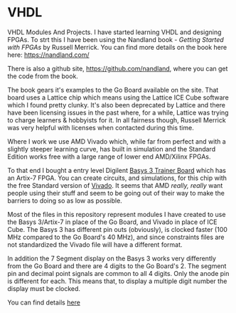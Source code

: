 # VHDL
VHDL Modules And Projects. I have started learning VHDL and designing FPGAs. To strt this I have been using the Nandland book  - *Getting Started with FPGAs* by Russell Merrick. You can find more details on the book here here: https://nandland.com/

There is also a github site, https://github.com/nandland, where you can get the code from the book.

The book gears it's examples to the Go Board available on the site. That board uses a Lattice chip which means using the Lattice ICE Cube software which I found pretty clunky. It's also been deprecated by Lattice and there have been licensing issues in the past where, for a while, Lattice was trying to charge learners & hobbyists for it. In all fairness though, Russell Merrick was very helpful with licenses when contacted during this time.

Where I work we use AMD Vivado which, while far from perfect and with a slightly steeper learning curve, has built in simulation and the Standard Edition works free with a large range of lower end AMD/Xilinx FPGAs. 

To that end I bought a entry level Digilent [Basys 3 Trainer Board](https://digilent.com/shop/basys-3-artix-7-fpga-trainer-board-recommended-for-introductory-users/) which has an Artix-7 FPGA. You can create circuits, and simulations, for this chip with the free Standard version of [Vivado](https://www.amd.com/en/products/software/adaptive-socs-and-fpgas/vivado/vivado-buy.html). It seems that AMD *really, really* want people using their stuff and seem to be going out of their way to make the barriers to doing so as low as possible. 

Most of the files in this repository represent modules I have created to use the Basys 3/Artix-7 in place of the Go Board, and Vivado in place of ICE Cube. The Basys 3 has different pin outs (obviously), is clocked faster (100 MHz compared to the Go Board's 40 MHz), and since  constraints files are not standardized the Vivado file will have a different format.

In addition the 7 Segment display on the Basys 3 works very differently from the Go Board and there are 4 digits to the Go Board's 2. The segment pin and decimal point signals are common to all 4 digits. Only the anode pin is different for each. This means that, to display a multiple digit number the display must be clocked.

You can find details [here](https://digilent.com/reference/programmable-logic/basys-3/reference-manual?redirect=1#seven_segment_display)